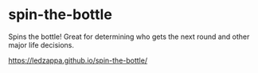 # spin-the-bottle
Spins the bottle! Great for determining who gets the next round and other major life decisions.

https://ledzappa.github.io/spin-the-bottle/
